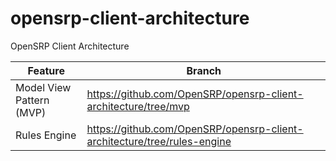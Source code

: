 # opensrp-client-architecture
OpenSRP Client Architecture

Feature | Branch
--- | --- 
Model View Pattern (MVP) | https://github.com/OpenSRP/opensrp-client-architecture/tree/mvp 
Rules Engine | https://github.com/OpenSRP/opensrp-client-architecture/tree/rules-engine
